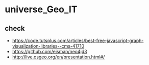 # universe_Geo_IT

## check
- https://code.tutsplus.com/articles/best-free-javascript-graph-visualization-libraries--cms-41710
- https://github.com/eisman/neo4jd3
- http://live.osgeo.org/en/presentation.html#/

